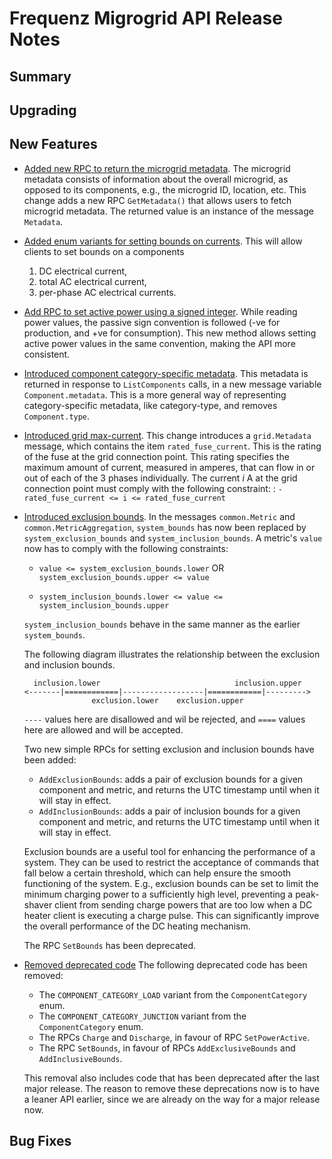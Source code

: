 # Frequenz Migrogrid API Release Notes

## Summary

<!-- Here goes a general summary of what this release is about -->

## Upgrading

<!-- Here goes notes on how to upgrade from previous versions, including if there are any deprecations and what they should be replaced with -->

## New Features

* [Added new RPC to return the microgrid metadata](https://github.com/frequenz-floss/frequenz-api-microgrid/pull/30).
  The microgrid metadata consists of information about the overall microgrid,
  as opposed to its components, e.g., the microgrid ID, location, etc.
  This change adds a new RPC `GetMetadata()` that allows users to fetch
  microgrid metadata. The returned value is an instance of the message
  `Metadata`.

* [Added enum variants for setting bounds on currents](https://github.com/frequenz-floss/frequenz-api-microgrid/pull/33).
  This will allow clients to set bounds on a components
  1. DC electrical current,
  2. total AC electrical current,
  3. per-phase AC electrical currents.

* [Add RPC to set active power using a signed integer](https://github.com/frequenz-floss/frequenz-api-microgrid/pull/35).
  While reading power values, the passive sign convention is followed
  (-ve for production, and +ve for consumption). This new method allows setting
  active power values in the same convention, making the API more consistent.

* [Introduced component category-specific metadata](https://github.com/frequenz-floss/frequenz-api-microgrid/pull/36).
  This metadata is returned in response to `ListComponents` calls,
  in a new message variable `Component.metadata`.
  This is a more general way of representing category-specific metadata,
  like category-type, and removes `Component.type`.

* [Introduced grid max-current](https://github.com/frequenz-floss/frequenz-api-microgrid/pull/38).
  This change introduces a `grid.Metadata` message, which contains the item
  `rated_fuse_current`. This is the rating of the fuse at the grid connection
  point.
  This rating specifies the maximum amount of current, measured in amperes,
  that can flow in or out of each of the 3 phases individually.
  The current _i_ A at the grid connection point must comply with the
  following constraint: : `-rated_fuse_current <= i <= rated_fuse_current`

* [Introduced exclusion bounds](https://github.com/frequenz-floss/frequenz-api-microgrid/pull/39).
  In the messages `common.Metric` and `common.MetricAggregation`,
  `system_bounds` has now been replaced by `system_exclusion_bounds` and
  `system_inclusion_bounds`. A metric's `value` now has to comply with the
  following constraints:

  * `value <= system_exclusion_bounds.lower` OR
    `system_exclusion_bounds.upper <= value`

  * `system_inclusion_bounds.lower <= value <= system_inclusion_bounds.upper`

  `system_inclusion_bounds` behave in the same manner as the earlier
  `system_bounds`.

  The following diagram illustrates the relationship between the exclusion and
  inclusion bounds.
  ```
    inclusion.lower                              inclusion.upper
  <-------|============|------------------|============|--------->
                 exclusion.lower    exclusion.upper
  ```
  `----` values here are disallowed and wil be rejected, and
  `====` values here are allowed and will be accepted.

  Two new simple RPCs for setting exclusion and inclusion bounds have been
  added:
  * `AddExclusionBounds`: adds a pair of exclusion bounds for a given component
    and metric, and returns the UTC timestamp until when it will stay in effect.
  * `AddInclusionBounds`: adds a pair of inclusion bounds for a given component
    and metric, and returns the UTC timestamp until when it will stay in effect.

  Exclusion bounds are a useful tool for enhancing the performance of a system.
  They can be used to restrict the acceptance of commands that fall below a
  certain threshold, which can help ensure the smooth functioning of the system.
  E.g., exclusion bounds can be set to limit the minimum charging power to a
  sufficiently high level, preventing a peak-shaver client from sending charge
  powers that are too low when a DC heater client is executing a charge pulse.
  This can significantly improve the overall performance of the DC heating
  mechanism.

  The RPC `SetBounds` has been deprecated.

* [Removed deprecated code](https://github.com/frequenz-floss/frequenz-api-microgrid/pull/44)
  The following deprecated code has been removed:
  * The `COMPONENT_CATEGORY_LOAD` variant from the `ComponentCategory` enum.
  * The `COMPONENT_CATEGORY_JUNCTION` variant from the `ComponentCategory` enum.
  * The RPCs `Charge` and `Discharge`, in favour of RPC `SetPowerActive`.
  * The RPC `SetBounds`, in favour of RPCs `AddExclusiveBounds` and
    `AddInclusiveBounds`.

  This removal also includes code that has been deprecated after the last major
  release. The reason to remove these deprecations now is to have a leaner API
  earlier, since we are already on the way for a major release now.

## Bug Fixes

<!-- Here goes notable bug fixes that are worth a special mention or explanation -->
